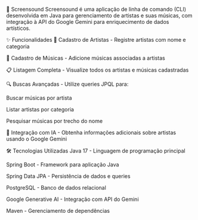 🎵 Screensound
Screensound é uma aplicação de linha de comando (CLI) desenvolvida em Java para gerenciamento de artistas e suas músicas, com integração à API do Google Gemini para enriquecimento de dados artísticos.

✨ Funcionalidades
🎤 Cadastro de Artistas - Registre artistas com nome e categoria

🎵 Cadastro de Músicas - Adicione músicas associadas a artistas

📋 Listagem Completa - Visualize todos os artistas e músicas cadastradas

🔍 Buscas Avançadas - Utilize queries JPQL para:

Buscar músicas por artista

Listar artistas por categoria

Pesquisar músicas por trecho do nome

🤖 Integração com IA - Obtenha informações adicionais sobre artistas usando o Google Gemini

🛠️ Tecnologias Utilizadas
Java 17 - Linguagem de programação principal

Spring Boot - Framework para aplicação Java

Spring Data JPA - Persistência de dados e queries

PostgreSQL - Banco de dados relacional

Google Generative AI - Integração com API do Gemini

Maven - Gerenciamento de dependências
